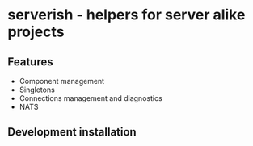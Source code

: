 # serverish - helpers for server alike projects

## Features
* Component management
* Singletons
* Connections management and diagnostics
* NATS

## Development installation
```bash
